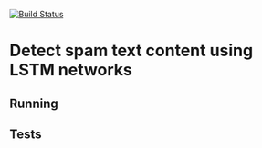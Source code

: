 [![Build Status](https://travis-ci.com/lumbytyci/spam-filter.svg?token=WdpMwCGqAwoKjkVtHZ3y&branch=master)](https://travis-ci.com/lumbytyci/spam-filter)

# Detect spam text content using LSTM networks

## Running

## Tests
